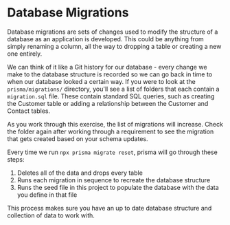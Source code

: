 # Database Migrations

Database migrations are sets of changes used to modify the structure of a database as an application is developed. This could be anything from simply renaming a column, all the way to dropping a table or creating a new one entirely.

We can think of it like a Git history for our database - every change we make to the database structure is recorded so we can go back in time to when our database looked a certain way. If you were to look at the `prisma/migrations/` directory, you'll see a list of folders that each contain a `migration.sql` file. These contain standard SQL queries, such as creating the Customer table or adding a relationship between the Customer and Contact tables.

As you work through this exercise, the list of migrations will increase. Check the folder again after working through a requirement to see the migration that gets created based on your schema updates.

Every time we run `npx prisma migrate reset`, prisma will go through these steps:
1. Deletes all of the data and drops every table
2. Runs each migration in sequence to recreate the database structure
3. Runs the seed file in this project to populate the database with the data you define in that file

This process makes sure you have an up to date database structure and collection of data to work with.